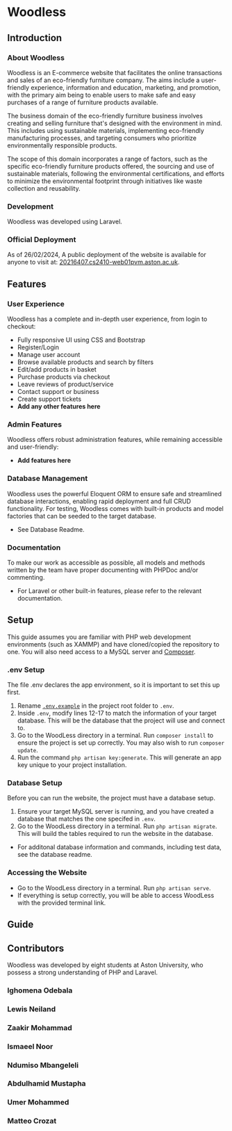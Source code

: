 # Woodless
## Introduction
### About Woodless
Woodless is an E-commerce website that facilitates the online transactions and sales of an eco-friendly furniture company. The aims include a user-friendly experience, information and education, marketing, and promotion, with the primary aim being to enable users to make safe and easy purchases of a range of furniture products available. 

The business domain of the eco-friendly furniture business involves creating and selling furniture that's designed with the environment in mind. This includes using sustainable materials, implementing eco-friendly manufacturing processes, and targeting consumers who prioritize environmentally responsible products. 

The scope of this domain incorporates a range of factors, such as the specific eco-friendly furniture products offered, the sourcing and use of sustainable materials, following the environmental certifications, and efforts to minimize the environmental footprint through initiatives like waste collection and reusability.

### Development
Woodless was developed using Laravel.

### Official Deployment
As of 26/02/2024, A public deployment of the website is available for anyone to visit at: [20216407.cs2410-web01pvm.aston.ac.uk](20216407.cs2410-web01pvm.aston.ac.uk).

## Features
### User Experience
Woodless has a complete and in-depth user experience, from login to checkout:
- Fully responsive UI using CSS and Bootstrap
- Register/Login
- Manage user account
- Browse available products and search by filters
- Edit/add products in basket
- Purchase products via checkout
- Leave reviews of product/service
- Contact support or business
- Create support tickets
- **Add any other features here**

### Admin Features
Woodless offers robust administration features, while remaining accessible and user-friendly:
- **Add features here**

### Database Management
Woodless uses the powerful Eloquent ORM to ensure safe and streamlined database interactions, enabling rapid deployment and full CRUD functionality. For testing, Woodless comes with built-in products and model factories that can be seeded to the target database.
- See Database Readme. 

### Documentation
To make our work as accessible as possible, all models and methods written by the team have proper documenting with PHPDoc and/or commenting. 
- For Laravel or other built-in features, please refer to the relevant documentation.

## Setup
This guide assumes you are familiar with PHP web development environments (such as XAMMP) and have cloned/copied the repository to one. You will also need access to a MySQL server and [Composer](https://getcomposer.org/download/).

### .env Setup
The file .env declares the app environment, so it is important to set this up first. 
1. Rename [`.env.example`](./WoodLess/.env.example) in the project root folder to `.env`.
2. Inside `.env`, modify lines 12-17 to match the information of your target database. This will be the database that the project will use and connect to.
3. Go to the WoodLess directory in a terminal. Run `composer install` to ensure the project is set up correctly. You may also wish to run `composer update`.
4. Run the command `php artisan key:generate`. This will generate an app key unique to your project installation.

### Database Setup
Before you can run the website, the project must have a database setup.
1. Ensure your target MySQL server is running, and you have created a database that matches the one specifed in `.env`.
2. Go to the WoodLess directory in a terminal. Run `php artisan migrate`. This will build the tables required to run the website in the database.
- For additonal database information and commands, including test data, see the database readme.

### Accessing the Website
- Go to the WoodLess directory in a terminal. Run `php artisan serve`. 
- If everything is setup correctly, you will be able to access WoodLess with the provided terminal link.

## Guide


## Contributors
Woodless was developed by eight students at Aston University, who possess a strong understanding of PHP and Laravel.
### Ighomena Odebala
### Lewis Neiland
### Zaakir Mohammad
### Ismaeel Noor 
### Ndumiso Mbangeleli
### Abdulhamid Mustapha
### Umer Mohammed
### Matteo Crozat